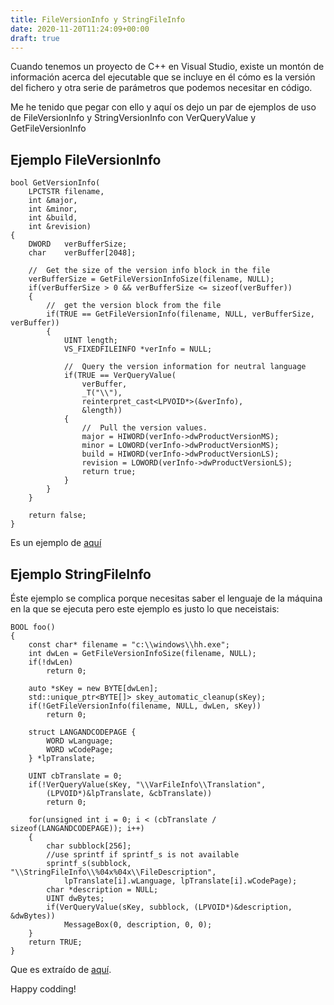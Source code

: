 ```yaml
---
title: FileVersionInfo y StringFileInfo
date: 2020-11-20T11:24:09+00:00
draft: true
---
```

Cuando tenemos un proyecto de C++ en Visual Studio, existe un montón de información acerca del ejecutable que se incluye en él cómo es la versión del fichero y otra serie de parámetros que podemos necesitar en código.

Me he tenido que pegar con ello y aquí os dejo un par de ejemplos de uso de FileVersionInfo y StringVersionInfo con VerQueryValue y GetFileVersionInfo

## Ejemplo FileVersionInfo

<pre class="wp-block-code"><code>bool GetVersionInfo(
    LPCTSTR filename,
    int &major,
    int &minor,
    int &build,
    int &revision)
{
    DWORD   verBufferSize;
    char    verBuffer&#91;2048];

    //  Get the size of the version info block in the file
    verBufferSize = GetFileVersionInfoSize(filename, NULL);
    if(verBufferSize > 0 && verBufferSize &lt;= sizeof(verBuffer))
    {
        //  get the version block from the file
        if(TRUE == GetFileVersionInfo(filename, NULL, verBufferSize, verBuffer))
        {
            UINT length;
            VS_FIXEDFILEINFO *verInfo = NULL;

            //  Query the version information for neutral language
            if(TRUE == VerQueryValue(
                verBuffer,
                _T("\\"),
                reinterpret_cast&lt;LPVOID*>(&verInfo),
                &length))
            {
                //  Pull the version values.
                major = HIWORD(verInfo->dwProductVersionMS);
                minor = LOWORD(verInfo->dwProductVersionMS);
                build = HIWORD(verInfo->dwProductVersionLS);
                revision = LOWORD(verInfo->dwProductVersionLS);
                return true;
            }
        }
    }

    return false;
}</code></pre>

Es un ejemplo de <a href="https://stackoverflow.com/questions/6763262/c-get-version-from-rc-into-code" target="_blank" rel="noreferrer noopener">aquí</a>

## Ejemplo StringFileInfo

Éste ejemplo se complica porque necesitas saber el lenguaje de la máquina en la que se ejecuta pero este ejemplo es justo lo que neceistais:

<pre class="wp-block-code"><code>BOOL foo()
{
    const char* filename = "c:\\windows\\hh.exe";
    int dwLen = GetFileVersionInfoSize(filename, NULL);
    if(!dwLen)
        return 0;

    auto *sKey = new BYTE&#91;dwLen];
    std::unique_ptr&lt;BYTE&#91;]> skey_automatic_cleanup(sKey);
    if(!GetFileVersionInfo(filename, NULL, dwLen, sKey))
        return 0;

    struct LANGANDCODEPAGE {
        WORD wLanguage;
        WORD wCodePage;
    } *lpTranslate;

    UINT cbTranslate = 0;
    if(!VerQueryValue(sKey, "\\VarFileInfo\\Translation",
        (LPVOID*)&lpTranslate, &cbTranslate))
        return 0;

    for(unsigned int i = 0; i &lt; (cbTranslate / sizeof(LANGANDCODEPAGE)); i++)
    {
        char subblock&#91;256];
        //use sprintf if sprintf_s is not available
        sprintf_s(subblock, "\\StringFileInfo\\%04x%04x\\FileDescription",
            lpTranslate&#91;i].wLanguage, lpTranslate&#91;i].wCodePage);
        char *description = NULL;
        UINT dwBytes;
        if(VerQueryValue(sKey, subblock, (LPVOID*)&description, &dwBytes))
            MessageBox(0, description, 0, 0);
    }
    return TRUE;
}</code></pre>

Que es extraído de <a href="https://www.codeproject.com/Articles/8628/Retrieving-version-information-from-your-local-app" target="_blank" rel="noreferrer noopener">aquí</a>.

Happy codding!
